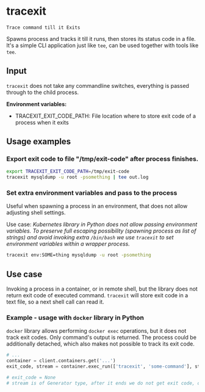 tracexit
========

`Trace command till it Exits`

Spawns process and tracks it till it runs, then stores its status code in a file.
It's a simple CLI application just like `tee`, can be used together with tools like `tee`.

## Input

`tracexit` does not take any commandline switches, everything is passed through to the child process.

**Environment variables:**
- TRACEXIT_EXIT_CODE_PATH: File location where to store exit code of a process when it exits

## Usage examples

### Export exit code to file "/tmp/exit-code" after process finishes.

```bash
export TRACEXIT_EXIT_CODE_PATH=/tmp/exit-code
tracexit mysqldump -u root -psomething | tee out.log
```

### Set extra environment variables and pass to the process

Useful when spawning a process in an environment, that does not allow adjusting shell settings.

Use case:
*Kubernetes library in Python does not allow passing environment variables. To preserve full escaping possibility (spawning process as list of strings) and avoid invoking extra `/bin/bash` we use `tracexit` to set environment variables within a wrapper process.*

```bash
tracexit env:SOME=thing mysqldump -u root -psomething
```

## Use case

Invoking a process in a container, or in remote shell, but the library does not return exit code of executed command.
`tracexit` will store exit code in a text file, so a next shell call can read it.

### Example - usage with `docker` library in Python

`docker` library allows performing `docker exec` operations, but it does not track exit codes.
Only command's output is returned. The process could be additionally detached, which also makes not possible to track
its exit code.

```python
# ...
container = client.containers.get('...')
exit_code, stream = container.exec_run(['tracexit', 'some-command'], stream=True)

# exit_code = None
# stream is of Generator type, after it ends we do not get exit code, only we know when output ends
```
